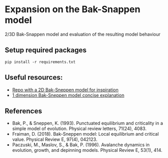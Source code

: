 # Expansion on the Bak-Snappen model

2/3D Bak-Snappen model and evaluation of the resulting model behaviour

## Setup required packages

```
pip install -r requirements.txt
```

## Useful resources:
* [Repo with a 2D Bak-Sneppen model for inspiration](https://github.com/voschezang/Spatial-Bak-Sneppen)
* [1 dimension Bak-Sneppen model concise explanation](http://csmgeo.csm.jmu.edu/geollab/fichter/gs102/2004handouts/Bak-Sneppenbrief.PDF)

## References

* Bak, P., & Sneppen, K. (1993). Punctuated equilibrium and criticality in a simple model of evolution. Physical review letters, 71(24), 4083.
* Fraiman, D. (2018). Bak-Sneppen model: Local equilibrium and critical value. Physical Review E, 97(4), 042123.
* Paczuski, M., Maslov, S., & Bak, P. (1996). Avalanche dynamics in evolution, growth, and depinning models. Physical Review E, 53(1), 414.
